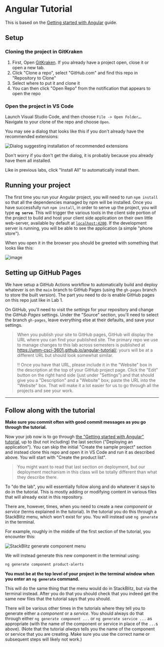 # Angular Tutorial

This is based on the [Getting started with Angular](https://angular.io/start) guide. 
## Setup

### Cloning the project in GitKraken

1. First, Open [GitKraken](https://www.gitkraken.com/git-client). If you already have a project open, close it or open a new tab.
2. Click "Clone a repo", select "GitHub.com" and find this repo in "Repository to Clone"
3. Select where to put it and clone it
4. You can then click "Open Repo" from the notification that appears to open the repo

### Open the project in VS Code

Launch Visual Studio Code, and then choose `File -> Open Folder…`. Navigate to your clone
of the repo and choose `Open`.

You may see a dialog that looks like this if you don't already have the recommended extensions:

![Dialog suggesting installation of recommended extensions](https://user-images.githubusercontent.com/1300395/72710961-bf767500-3b2d-11ea-8ea4-fbbd39c78da5.png)

Don't worry if you don't get the dialog, it is probably because you already have them all installed.

Like in previous labs, click "Install All" to automatically install them.

## Running your project

The first time you run your Angular project, you will need to run `npm install` so that all the dependencies managed by npm will be installed. Once you have successfully run `npm install`, in order to serve up the project, you will type 
**`ng serve`**. This will trigger the various tools in the
client side portion of the project to build and host your client side
application on their own little web-server, available by default at [`localhost:4200`](http://localhost:4200/). If the development server is running, you will be able to see the application (a simple "phone store").

When you open it in the browser you should be greeted with something that looks like this:

![image](https://user-images.githubusercontent.com/1300395/105233127-07f4b400-5b2f-11eb-9c6f-3f51594f684e.png)

## Setting up GitHub Pages

We have setup a GitHub Actions workflow to automatically build and deploy whatever is on the `main` branch to GitHub Pages (using the `gh-pages` branch to store the built version). The part you need to do is enable GitHub pages on this repo just like in Lab 1.

On GitHub, you'll need to visit the *settings* for your repository and change
the *GitHub Pages* settings. Under the "Source" section, you'll need to select
the branch `gh-pages`, leave everything else at their defaults, and save your settings.

> When you publish your site to GitHub pages, GitHub will display the URL
> where you can find your published site. The primary repo we use to manage
> changes to this lab across semesters is published
> at <https://umm-csci-3601.github.io/angular-tutorial/>;
> yours will be at a different URL but should look somewhat similar.
>
> :bangbang: Once you have that URL, please include it in the "Website" box in the
> description at the top of your GitHub project page. Click the "Edit" button on the
> right hand side (just under "Settings") and that should give you a "Description" and
> a "Website" box; paste the URL into the "Website" box. That will make it a lot easier
> for us to go through all the projects and see your work.

---

## Follow along with the tutorial

**Make sure you commit often with good commit messages as you go
through the tutorial.**

Now your job now is to go through [the "Getting started with Angular" tutorial](https://angular.io/start), up to (but not including) the last section ("Deploying an application"). You can skip the initial "Create the sample project" section and instead clone this repo and open it in VS Code and run it as described above. You will start with "Create the product list".

> You might want to read that last section on deployment, but our
> deployment mechanism in this class will be totally different than
> what they describe there.

To "do the lab", you will essentially follow along and do whatever it
says to do in the tutorial. This is mostly adding or modifying content
in various files that will already exist in this repository.

There are, however, times, when you need to create a new _component_ or
_service_ (terms explained in the tutorial). In the tutorial you do this
through a StackBlitz menu, which won't exist for you. You will instead
use `ng generate` in the terminal.

For example, roughly in the middle of the first section of the tutorial,
you encounter this:

![StackBlitz generate component menu](https://user-images.githubusercontent.com/1300395/106520616-aaebed00-64a2-11eb-8a51-a11907bd486e.png)

We will instead generate this new component in the terminal using:

```bash
ng generate component product-alerts
```

**You must be at the top level of your project in the terminal window
when you enter an `ng generate` command.**

This will do the same thing that the menu would do in StackBlitz, but
via the terminal instead. After you do that you should check that you
indeed get the same new files that the tutorial says that you should.

There will be various other times in the tutorials where they tell you
to generate either a _component_ or a _service_. You should always do
that through either `ng generate component ...` or
`ng generate service ...` as appropriate (with the name of the component
or service in place of the `...`s above). (Note that the tutorial
_always_ tells you the name of the component or service that you are
creating. Make sure you use the correct name or subsequent steps will
likely not work.)

